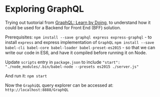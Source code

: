# Exploring GraphQL

Trying out tuotorial from [GraphQL: Learn by Doing](https://edgecoders.com/graphql-learn-by-doing-part-1-of-3-9b04cadeacfa), 
to understand how it could be used for a Backend for Front End (BFF) solution.



Prerequisites: `npm install --save graphql express express-graphql` - to install `express` and express implementation of `GraphQL`
                `npm install --save babel-cli babel-core babel-loader babel-preset-es2015` - so that we can write our code in ES6, and have it compiled before running it on Node.
                  

Update `scripts` entry in `package.json` to include
`"start": "./node_modules/.bin/babel-node --presets es2015 ./server.js"`
                  
And run it: `npm start`

Now the `GraphiQL` query explorer can be accessed at:
`http://localhost:8888/GraphQL`